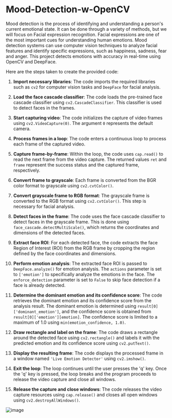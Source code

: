 # Mood-Detection-w-OpenCV

Mood detection is the process of identifying and understanding a person's current emotional state. It can be done through a variety of methods, but we will focus on Facial expression recognition. Facial expressions are one of the most important cues for understanding human emotions. Mood detection systems can use computer vision techniques to analyze facial features and identify specific expressions, such as happiness, sadness, fear and anger. This project detects emotions with accuracy in real-time using OpenCV and DeepFace.

Here are the steps taken to create the provided code:

1. **Import necessary libraries**: The code imports the required libraries such as `cv2` for computer vision tasks and `DeepFace` for facial analysis.

2. **Load the face cascade classifier**: The code loads the pre-trained face cascade classifier using `cv2.CascadeClassifier`. This classifier is used to detect faces in the frames.

3. **Start capturing video**: The code initializes the capture of video frames using `cv2.VideoCapture(0)`. The argument `0` represents the default camera.

4. **Process frames in a loop**: The code enters a continuous loop to process each frame of the captured video.

5. **Capture frame-by-frame**: Within the loop, the code uses `cap.read()` to read the next frame from the video capture. The returned values `ret` and `frame` represent the success status and the captured frame, respectively.

6. **Convert frame to grayscale**: Each frame is converted from the BGR color format to grayscale using `cv2.cvtColor()`.

7. **Convert grayscale frame to RGB format**: The grayscale frame is converted to the RGB format using `cv2.cvtColor()`. This step is necessary for facial analysis.

8. **Detect faces in the frame**: The code uses the face cascade classifier to detect faces in the grayscale frame. This is done using `face_cascade.detectMultiScale()`, which returns the coordinates and dimensions of the detected faces.

9. **Extract face ROI**: For each detected face, the code extracts the face Region of Interest (ROI) from the RGB frame by cropping the region defined by the face coordinates and dimensions.

10. **Perform emotion analysis**: The extracted face ROI is passed to `DeepFace.analyze()` for emotion analysis. The `actions` parameter is set to `['emotion']` to specifically analyze the emotions in the face. The `enforce_detection` parameter is set to `False` to skip face detection if a face is already detected.

11. **Determine the dominant emotion and its confidence score**: The code retrieves the dominant emotion and its confidence score from the analysis result. The dominant emotion is determined using `result[0]['dominant_emotion']`, and the confidence score is obtained from `result[0]['emotion'][emotion]`. The confidence score is limited to a maximum of 1.0 using `min(emotion_confidence, 1.0)`.

12. **Draw rectangle and label on the frame**: The code draws a rectangle around the detected face using `cv2.rectangle()` and labels it with the predicted emotion and its confidence score using `cv2.putText()`.

13. **Display the resulting frame**: The code displays the processed frame in a window named `'Live Emotion Detector'` using `cv2.imshow()`.

14. **Exit the loop**: The loop continues until the user presses the 'q' key. Once the 'q' key is pressed, the loop breaks and the program proceeds to release the video capture and close all windows.

15. **Release the capture and close windows**: The code releases the video capture resources using `cap.release()` and closes all open windows using `cv2.destroyAllWindows()`.



![image](https://github.com/Lloydzxc/Mood-Detection-w-OpenCV/assets/163873889/fe6490d6-debe-4907-b423-1bb11615ebc5)
